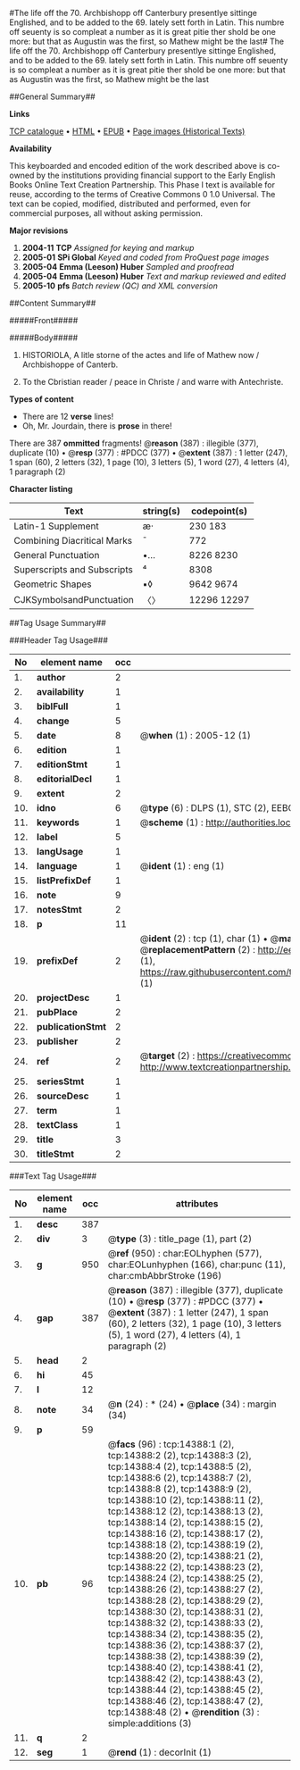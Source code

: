 #The life off the 70. Archbishopp off Canterbury presentlye sittinge Englished, and to be added to the 69. lately sett forth in Latin. This numbre off seuenty is so compleat a number as it is great pitie ther shold be one more: but that as Augustin was the first, so Mathew might be the last#
The life off the 70. Archbishopp off Canterbury presentlye sittinge Englished, and to be added to the 69. lately sett forth in Latin. This numbre off seuenty is so compleat a number as it is great pitie ther shold be one more: but that as Augustin was the first, so Mathew might be the last

##General Summary##

**Links**

[TCP catalogue](http://www.ota.ox.ac.uk/tcp/)  • 
[HTML](http://tei.it.ox.ac.uk/tcp/Texts-HTML/free/A09/A09000.html)  • 
[EPUB](http://tei.it.ox.ac.uk/tcp/Texts-EPUB/free/A09/A09000.epub) • 
[Page images (Historical Texts)](https://data.historicaltexts.jisc.ac.uk/view?pubId=eebo-99849250e&pageId=eebo-99849250e-14388-1)

**Availability**

This keyboarded and encoded edition of the
	       work described above is co-owned by the institutions
	       providing financial support to the Early English Books
	       Online Text Creation Partnership. This Phase I text is
	       available for reuse, according to the terms of Creative
	       Commons 0 1.0 Universal. The text can be copied,
	       modified, distributed and performed, even for
	       commercial purposes, all without asking permission.

**Major revisions**

1. __2004-11__ __TCP__ *Assigned for keying and markup*
1. __2005-01__ __SPi Global__ *Keyed and coded from ProQuest page images*
1. __2005-04__ __Emma (Leeson) Huber__ *Sampled and proofread*
1. __2005-04__ __Emma (Leeson) Huber__ *Text and markup reviewed and edited*
1. __2005-10__ __pfs__ *Batch review (QC) and XML conversion*

##Content Summary##

#####Front#####

#####Body#####

1. HISTORIOLA, A litle storne of the actes and life of Mathew now / Archbishoppe of Canterb.

1. To the Cbristian reader / peace in Christe / and warre with Antechriste.

**Types of content**

  * There are 12 **verse** lines!
  * Oh, Mr. Jourdain, there is **prose** in there!

There are 387 **ommitted** fragments! 
 @__reason__ (387) : illegible (377), duplicate (10)  •  @__resp__ (377) : #PDCC (377)  •  @__extent__ (387) : 1 letter (247), 1 span (60), 2 letters (32), 1 page (10), 3 letters (5), 1 word (27), 4 letters (4), 1 paragraph (2)

**Character listing**


|Text|string(s)|codepoint(s)|
|---|---|---|
|Latin-1 Supplement|æ·|230 183|
|Combining             Diacritical Marks|̄|772|
|General Punctuation|•…|8226 8230|
|Superscripts             and Subscripts|⁴|8308|
|Geometric Shapes|▪◊|9642 9674|
|CJKSymbolsandPunctuation|〈〉|12296 12297|

##Tag Usage Summary##

###Header Tag Usage###

|No|element name|occ|attributes|
|---|---|---|---|
|1.|__author__|2||
|2.|__availability__|1||
|3.|__biblFull__|1||
|4.|__change__|5||
|5.|__date__|8| @__when__ (1) : 2005-12 (1)|
|6.|__edition__|1||
|7.|__editionStmt__|1||
|8.|__editorialDecl__|1||
|9.|__extent__|2||
|10.|__idno__|6| @__type__ (6) : DLPS (1), STC (2), EEBO-CITATION (1), PROQUEST (1), VID (1)|
|11.|__keywords__|1| @__scheme__ (1) : http://authorities.loc.gov/ (1)|
|12.|__label__|5||
|13.|__langUsage__|1||
|14.|__language__|1| @__ident__ (1) : eng (1)|
|15.|__listPrefixDef__|1||
|16.|__note__|9||
|17.|__notesStmt__|2||
|18.|__p__|11||
|19.|__prefixDef__|2| @__ident__ (2) : tcp (1), char (1)  •  @__matchPattern__ (2) : ([0-9\-]+):([0-9IVX]+) (1), (.+) (1)  •  @__replacementPattern__ (2) : http://eebo.chadwyck.com/downloadtiff?vid=$1&page=$2 (1), https://raw.githubusercontent.com/textcreationpartnership/Texts/master/tcpchars.xml#$1 (1)|
|20.|__projectDesc__|1||
|21.|__pubPlace__|2||
|22.|__publicationStmt__|2||
|23.|__publisher__|2||
|24.|__ref__|2| @__target__ (2) : https://creativecommons.org/publicdomain/zero/1.0/ (1), http://www.textcreationpartnership.org/docs/. (1)|
|25.|__seriesStmt__|1||
|26.|__sourceDesc__|1||
|27.|__term__|1||
|28.|__textClass__|1||
|29.|__title__|3||
|30.|__titleStmt__|2||


###Text Tag Usage###

|No|element name|occ|attributes|
|---|---|---|---|
|1.|__desc__|387||
|2.|__div__|3| @__type__ (3) : title_page (1), part (2)|
|3.|__g__|950| @__ref__ (950) : char:EOLhyphen (577), char:EOLunhyphen (166), char:punc (11), char:cmbAbbrStroke (196)|
|4.|__gap__|387| @__reason__ (387) : illegible (377), duplicate (10)  •  @__resp__ (377) : #PDCC (377)  •  @__extent__ (387) : 1 letter (247), 1 span (60), 2 letters (32), 1 page (10), 3 letters (5), 1 word (27), 4 letters (4), 1 paragraph (2)|
|5.|__head__|2||
|6.|__hi__|45||
|7.|__l__|12||
|8.|__note__|34| @__n__ (24) : * (24)  •  @__place__ (34) : margin (34)|
|9.|__p__|59||
|10.|__pb__|96| @__facs__ (96) : tcp:14388:1 (2), tcp:14388:2 (2), tcp:14388:3 (2), tcp:14388:4 (2), tcp:14388:5 (2), tcp:14388:6 (2), tcp:14388:7 (2), tcp:14388:8 (2), tcp:14388:9 (2), tcp:14388:10 (2), tcp:14388:11 (2), tcp:14388:12 (2), tcp:14388:13 (2), tcp:14388:14 (2), tcp:14388:15 (2), tcp:14388:16 (2), tcp:14388:17 (2), tcp:14388:18 (2), tcp:14388:19 (2), tcp:14388:20 (2), tcp:14388:21 (2), tcp:14388:22 (2), tcp:14388:23 (2), tcp:14388:24 (2), tcp:14388:25 (2), tcp:14388:26 (2), tcp:14388:27 (2), tcp:14388:28 (2), tcp:14388:29 (2), tcp:14388:30 (2), tcp:14388:31 (2), tcp:14388:32 (2), tcp:14388:33 (2), tcp:14388:34 (2), tcp:14388:35 (2), tcp:14388:36 (2), tcp:14388:37 (2), tcp:14388:38 (2), tcp:14388:39 (2), tcp:14388:40 (2), tcp:14388:41 (2), tcp:14388:42 (2), tcp:14388:43 (2), tcp:14388:44 (2), tcp:14388:45 (2), tcp:14388:46 (2), tcp:14388:47 (2), tcp:14388:48 (2)  •  @__rendition__ (3) : simple:additions (3)|
|11.|__q__|2||
|12.|__seg__|1| @__rend__ (1) : decorInit (1)|
